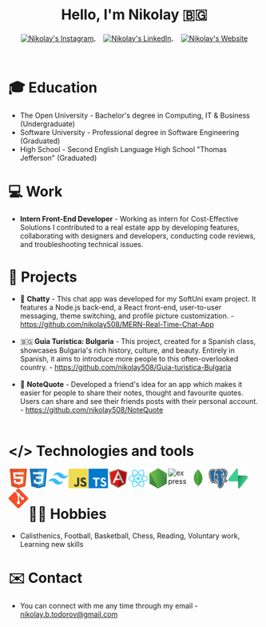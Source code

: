 <h1 align="center">Hello, I'm Nikolay 🇧🇬</h1>
<p align="center">
  <a href="https://www.instagram.com/nikolay508/">
    <img align="center" alt="Nikolay's Instagram" width="30px" src="https://raw.githubusercontent.com/hussainweb/hussainweb/main/icons/instagram.png" />
  </a>&nbsp;&nbsp;&nbsp;
  <a href="https://www.linkedin.com/in/n-todorov508/">
    <img align="center" alt="Nikolay's LinkedIn" width="30px" src="https://github.com/gauravghongde/social-icons/blob/master/PNG/Color/LinkedIN.png" />
  </a>&nbsp;&nbsp;&nbsp;
  <a href="https://nikolays-website.vercel.app">
    <img align="center" alt="Nikolay's Website" width="30px" src="https://github.com/user-attachments/assets/3d10b2fb-75b0-4444-85db-8b4954e3f3be" />
  </a>
</p>
<br>

# 🎓 Education
- The Open University - Bachelor's degree in Computing, IT & Business (Undergraduate)
- Software University - Professional degree in Software Engineering (Graduated)
- High School - Second English Language High School "Thomas Jefferson" (Graduated)

# 💻 Work
- **Intern Front-End Developer** - Working as intern for Cost-Effective Solutions I contributed to a real estate app by developing features, collaborating with designers and developers, conducting code reviews, and troubleshooting technical issues.

# 🚀 Projects
- 💬 **Chatty** - This chat app was developed for my SoftUni exam project. It features a Node.js back-end, a React front-end, user-to-user messaging, theme switching, and profile picture customization. - https://github.com/nikolay508/MERN-Real-Time-Chat-App <br><br> 
- 🇧🇬 **Guía Turística: Bulgaria** - This project, created for a Spanish class, showcases Bulgaria's rich history, culture, and beauty. Entirely in Spanish, it aims to introduce more people to this often-overlooked country. - https://github.com/nikolay508/Guia-turistica-Bulgaria <br><br> 
- 📝 **NoteQuote** - Developed a friend's idea for an app which makes it easier for people to share their notes, thought and favourite quotes. Users can share and see their friends posts with their personal account. - https://github.com/nikolay508/NoteQuote <br><br> 

# </> Technologies and tools

<img align="left" alt="html" width="40px" src="https://github.com/devicons/devicon/blob/master/icons/html5/html5-original.svg" />
<img align="left" alt="css" width="40px" src="https://github.com/devicons/devicon/blob/master/icons/css3/css3-original.svg" />
<img align="left" alt="tailwind" width="40px" src="https://github.com/devicons/devicon/blob/master/icons/tailwindcss/tailwindcss-original.svg" />
<img align="left" alt="javascript" width="40px" src="https://github.com/devicons/devicon/blob/master/icons/javascript/javascript-original.svg" />
<img align="left" alt="typescript" width="40px" src="https://github.com/devicons/devicon/blob/master/icons/typescript/typescript-original.svg" />
<img align="left" alt="angular" width="40px" src="https://github.com/devicons/devicon/blob/master/icons/angularjs/angularjs-original.svg" />
<img align="left" alt="react" width="40px" src="https://github.com/devicons/devicon/blob/master/icons/react/react-original.svg" />
<img align="left" alt="nodejs" width="40px" src="https://github.com/devicons/devicon/blob/master/icons/nodejs/nodejs-original.svg" />
<img align="left" alt="express" width="40px" src="https://cdn.jsdelivr.net/gh/devicons/devicon/icons/express/express-original.svg" />
<img align="left" alt="mongodb" width="40px" src="https://github.com/devicons/devicon/blob/master/icons/mongodb/mongodb-original.svg" />
<img align="left" alt="postgresql" width="40px" src="https://github.com/devicons/devicon/blob/master/icons/postgresql/postgresql-original.svg" />
<img align="left" alt="supabase" width="40px" src="https://github.com/devicons/devicon/blob/master/icons/supabase/supabase-original.svg" />
<img align="left" alt="git" width="40px" src="https://github.com/devicons/devicon/blob/master/icons/git/git-original.svg" />
<br><br>

# 🏋️‍♂️ Hobbies
- Calisthenics, Football, Basketball, Chess, Reading, Voluntary work, Learning new skills

# ✉️ Contact
- You can connect with me any time through my email - nikolay.b.todorov@gmail.com
